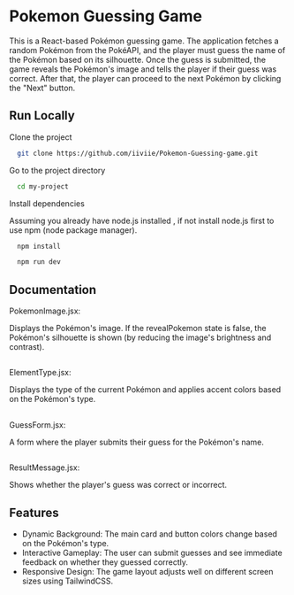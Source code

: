 
# Pokemon Guessing Game

This is a React-based Pokémon guessing game. The application fetches a random Pokémon from the PokéAPI, and the player must guess the name of the Pokémon based on its silhouette. Once the guess is submitted, the game reveals the Pokémon's image and tells the player if their guess was correct. After that, the player can proceed to the next Pokémon by clicking the "Next" button.


## Run Locally

Clone the project

```bash
  git clone https://github.com/iiviie/Pokemon-Guessing-game.git
```

Go to the project directory

```bash
  cd my-project
```

Install dependencies

Assuming you already have node.js installed , if not install node.js first to use npm (node package manager). 

```bash
  npm install
```

```bash
  npm run dev
```


## Documentation

PokemonImage.jsx:

Displays the Pokémon's image. If the revealPokemon state is false, the Pokémon's silhouette is shown (by reducing the image's brightness and contrast).
##

ElementType.jsx:

Displays the type of the current Pokémon and applies accent colors based on the Pokémon's type.

##
GuessForm.jsx:

A form where the player submits their guess for the Pokémon's name.
##
ResultMessage.jsx:

Shows whether the player's guess was correct or incorrect.

## Features

- Dynamic Background: The main card and button colors change based on the Pokémon's type.
- Interactive Gameplay: The user can submit guesses and see immediate feedback on whether they guessed correctly.
- Responsive Design: The game layout adjusts well on different screen sizes using TailwindCSS.

